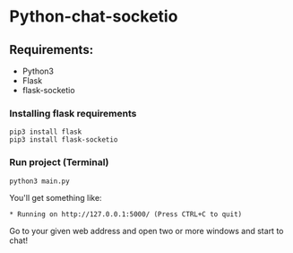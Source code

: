# Python-chat-socketio
## Requirements:
* Python3
* Flask
* flask-socketio

### Installing flask requirements
```
pip3 install flask
pip3 install flask-socketio
```

### Run project (Terminal)
```
python3 main.py
```
You'll get something like:
```
* Running on http://127.0.0.1:5000/ (Press CTRL+C to quit)
```
Go to your given web address and open two or more windows and start to chat!
